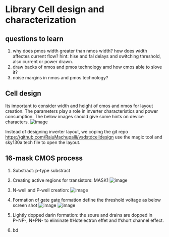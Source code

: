 # Library Cell design and characterization
## questions to learn
1. why does pmos width greater than nmos width? how does width affectes current flow? hint: hise and fal delays and switching threshold, also current or power drawn.
2. draw backs of nmos and pmos technology amd how cmos able to slove it?
3. noise margins in nmos and pmos technology?

## Cell design
Its important to consider width and height of cmos and nmos for layout creation. The parameters play a role in inverter characteristics and power consumption. The below images should give some hints on device characters.
![image](https://github.com/RajuMachupalli/openlane_test/assets/52839597/2cb4ef9c-bdcc-48b0-a712-f9ec8f885823)

Instead of designing inverter layout, we coping the git repo https://github.com/RajuMachupalli/vsdstdcelldesign use the magic tool and sky130a tech file to open the layout.

## 16-mask CMOS process

1. Substract: p-type substract
2. Creating active regions for transistors: MASK1
![image](https://github.com/RajuMachupalli/openlane_test/assets/52839597/b7746d88-204c-4a93-8d1c-81883f45418b)

3. N-well and P-well creation:
![image](https://github.com/RajuMachupalli/openlane_test/assets/52839597/dd7289fa-6818-4973-bec3-3c5c37183a11)

4. Formation of gate
gate formation define the threshold voltage as below screen shot
![image](https://github.com/RajuMachupalli/openlane_test/assets/52839597/7e3b74a1-c04b-4e62-a202-98d047463cd2)
![image](https://github.com/RajuMachupalli/openlane_test/assets/52839597/e982c73e-0b55-4619-aed3-dffb038bc27c)



5. Lightly dopped darin formation:
the soure and drains are dopped in P+NP-, N+PN- to eliminate #Hotelectron effet and #short channel effect.



6. bd
